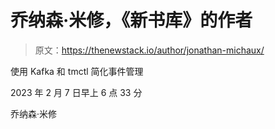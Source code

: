 # 乔纳森·米修，《新书库》的作者

> 原文：<https://thenewstack.io/author/jonathan-michaux/>

使用 Kafka 和 tmctl 简化事件管理

2023 年 2 月 7 日早上 6 点 33 分

乔纳森·米修